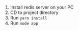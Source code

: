 1. Install redis server on your PC
2. CD to project directory
3. Run `yarn install`
4. Run `node app`

